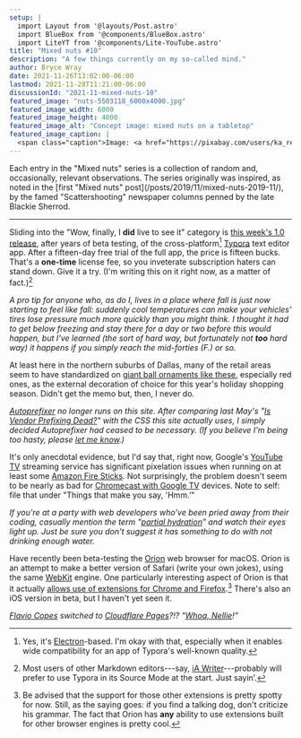 ```yaml
---
setup: |
  import Layout from '@layouts/Post.astro'
  import BlueBox from '@components/BlueBox.astro'
  import LiteYT from '@components/Lite-YouTube.astro'
title: "Mixed nuts #10"
description: "A few things currently on my so-called mind."
author: Bryce Wray
date: 2021-11-26T13:02:00-06:00
lastmod: 2021-11-28T11:21:00-06:00
discussionId: "2021-11-mixed-nuts-10"
featured_image: "nuts-5503118_6000x4000.jpg"
featured_image_width: 6000
featured_image_height: 4000
featured_image_alt: "Concept image: mixed nuts on a tabletop"
featured_image_caption: |
  <span class="caption">Image: <a href="https://pixabay.com/users/ka_re-14461006/?utm_source=link-attribution&amp;utm_medium=referral&amp;utm_campaign=image&amp;utm_content=5503118">Kai Reschke</a>; <a href="https://pixabay.com/?utm_source=link-attribution&amp;utm_medium=referral&amp;utm_campaign=image&amp;utm_content=5503118">Pixabay</a></span>
---
```


<BlueBox>
Each entry in the "Mixed nuts" series is a collection of random and, occasionally, relevant observations. The series originally was inspired, as noted in the [first "Mixed nuts" post](/posts/2019/11/mixed-nuts-2019-11/), by the famed "Scattershooting" newspaper columns penned by the late Blackie Sherrod.
</BlueBox>

---

Sliding into the "Wow, finally, I **did** live to see it" category is [this week's 1.0 release](https://support.typora.io/What's-New-1.0/), after years of beta testing, of the cross-platform[^Elec] [Typora](https://typora.io) text editor app. After a fifteen-day free trial of the full app, the price is fifteen bucks. That's a **one-time** license fee, so you inveterate subscription haters can stand down. Give it a try. (I'm writing this on it right now, as a matter of fact.)[^tipReIE]

[^Elec]: Yes, it's [Electron](https://www.electronjs.org/)-based. I'm okay with that, especially when it enables wide compatibility for an app of Typora's well-known quality.

[^tipReIE]: Most users of other Markdown editors---say, [iA Writer](https://ia.net/writer)---probably will prefer to use Typora in its Source Mode at the start. Just sayin’.

*A pro tip for anyone who, as do I, lives in a place where fall is just now starting to feel like fall: suddenly cool temperatures can make your vehicles’ tires lose pressure much more quickly than you might think. I thought it had to get below freezing and stay there for a day or two before this would happen, but I've learned (the sort of hard way, but fortunately not **too** hard way) it happens if you simply reach the mid-forties (F.) or so.*

At least here in the northern suburbs of Dallas, many of the retail areas seem to have standardized on [giant ball ornaments like these](https://moscadesign.com/giant-christmas-balls/), especially red ones, as the external decoration of choice for this year's holiday shopping season. Didn't get the memo but, then, I never do.

*[Autoprefixer](https://github.com/postcss/autoprefixer) no longer runs on this site. After comparing last May's "[Is Vendor Prefixing Dead?](https://css-tricks.com/is-vendor-prefixing-dead/)" with the CSS this site actually uses, I simply decided Autoprefixer had ceased to be necessary. (If you believe I'm being too hasty, please [let me know](/contact).)*

It's only anecdotal evidence, but I'd say that, right now, Google's [YouTube TV](https://tv.youtube.com) streaming service has significant pixelation issues when running on at least some [Amazon Fire Sticks](https://www.businessinsider.com/what-is-a-fire-stick). Not surprisingly, the problem doesn't seem to be nearly as bad for [Chromecast with Google TV](https://en.wikipedia.org/wiki/Chromecast#Chromecast_with_Google_TV) devices. Note to self: file that under "Things that make you say, 'Hmm.’"

*If you're at a party with web developers who've been pried away from their coding, casually mention the term "[partial hydration](https://dev.to/ajcwebdev/what-is-partial-hydration-and-why-is-everyone-talking-about-it-3k56)” and watch their eyes light up. Just be sure you don't suggest it has something to do with not drinking enough water.*

Have recently been beta-testing the [Orion](https://browser.kagi.com/) web browser for macOS. Orion is an attempt to make a better version of Safari (write your own jokes), using the same [WebKit](https://webkit.org) engine. One particularly interesting aspect of Orion is that it actually [allows use of extensions for Chrome and Firefox](https://browser.kagi.com/faq.html#extensions).[^dog] There's also an iOS version in beta, but I haven't yet seen it.

[^dog]: Be advised that the support for those other extensions is pretty spotty for now. Still, as the saying goes: if you find a talking dog, don't criticize his grammar. The fact that Orion has **any** ability to use extensions built for other browser engines is pretty cool.

*[Flavio Copes](https://flaviocopes.com) switched to [Cloudflare Pages](https://pages.cloudflare.com)?!? "[Whoa, Nellie](https://www.sportingnews.com/us/ncaa-football/news/keith-jackson-college-football-moments-rose-bowl-sugar-bowl-vince-young-bear-bryant-desmond-howard/14uwg0n95xmqn17etxbyem6lai)!”*

<LiteYT
  videoTitle="I moved my blog to Cloudflare Pages"
  videoId="ih0zHqU3TBM"
/>
